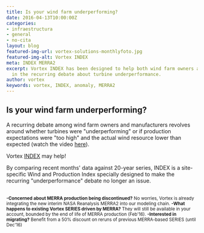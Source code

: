 ```yaml
---
title: Is your wind farm underperforming?
date: 2016-04-13T10:00:00Z
categories:
- infraestructura
- general
- no-cita
layout: blog
featured-img-url: vortex-solutions-monthlyfoto.jpg
featured-img-alt: Vortex INDEX
meta: INDEX MERRA2
excerpt: Vortex INDEX has been designed to help both wind farm owners and manufacturers
  in the recurring debate about turbine underperformance.
author: vortex
keywords: vortex, INDEX, anomaly, MERRA2
---
```


##  Is your wind farm underperforming?

A recurring debate among wind farm owners and manufacturers revolves around whether turbines were "underperforming" or if production expectations were "too high" and the actual wind resource lower than expected (watch the video <a href="/assets/docs/insight.htm">here</a>).

Vortex <a href="/solutions/monthly.html">INDEX</a> may help!

By comparing recent months' data against 20-year series, INDEX is a site-specific Wind and Production Index specially designed to make the recurring "underperformance" debate no longer an issue.
<br>
<br>

<p><small>
<b>-Concerned about MERRA production being discontinued?</b> No worries, Vortex is already integrating the new interim NASA Reanalysis MERRA2 into our modeling chain. 
<b>-What happens to existing Vortex SERIES driven by MERRA?</b> They will still be available in your account, bounded by the end of life of MERRA production (Feb'16). 
<b>-Interested in migrating?</b> Benefit from a 50% discount on reruns of previous MERRA-based SERIES (until Dec'16)
</small></p>
